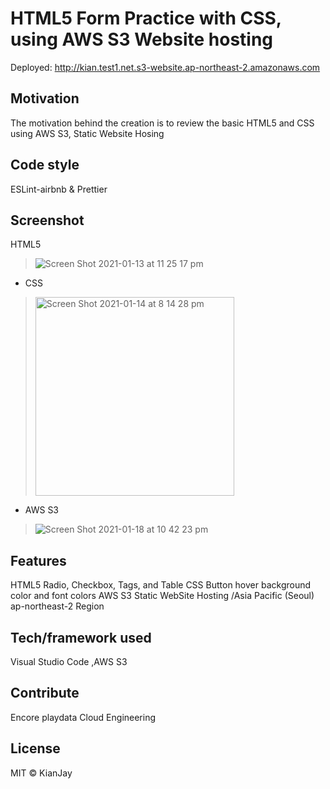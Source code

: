 <h1>HTML5 Form Practice with CSS, using AWS S3 Website hosting</h1>

Deployed: http://kian.test1.net.s3-website.ap-northeast-2.amazonaws.com


<h2> Motivation</h2>
The motivation behind the creation is to review the basic HTML5 and CSS using AWS S3, Static Website Hosing

<h2>Code style</h2>
ESLint-airbnb & Prettier

Screenshot
-------------
<div>
HTML5
  
>![Screen Shot 2021-01-13 at 11 25 17 pm](https://user-images.githubusercontent.com/54985943/104467440-aba70700-55f9-11eb-9dc2-a9fcce9503ad.png)


- CSS

><img width="318" alt="Screen Shot 2021-01-14 at 8 14 28 pm" src="https://user-images.githubusercontent.com/54985943/104583935-20834b00-56a5-11eb-818f-5627fb33faaf.png">

- AWS S3
>![Screen Shot 2021-01-18 at 10 42 23 pm](https://user-images.githubusercontent.com/54985943/104922825-8db51a00-59de-11eb-94a6-9a2393410ff6.png)

</div>

<h2>Features </h2>
HTML5 Radio, Checkbox, Tags, and Table
CSS Button hover background color and font colors
AWS S3 Static WebSite Hosting /Asia Pacific (Seoul) ap-northeast-2 Region 
<h2>Tech/framework used</h2>
Visual Studio Code ,AWS S3

<h2>Contribute</h2>
Encore playdata Cloud Engineering

<h2>License</h2>
MIT © KianJay

